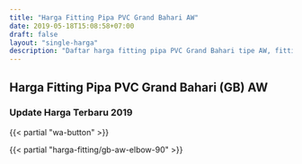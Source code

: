 ```yaml
---
title: "Harga Fitting Pipa PVC Grand Bahari AW"
date: 2019-05-18T15:08:58+07:00
draft: false
layout: "single-harga"
description: "Daftar harga fitting pipa PVC Grand Bahari tipe AW, fitting PVC murah berkualitas."
---
```


## Harga Fitting Pipa PVC Grand Bahari (GB) AW
### Update Harga Terbaru 2019

{{< partial "wa-button" >}}

{{< partial "harga-fitting/gb-aw-elbow-90" >}}